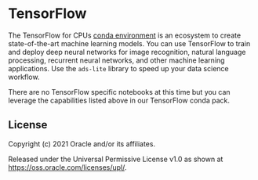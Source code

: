 TensorFlow
==========

The TensorFlow for CPUs [conda environment](https://docs.cloud.oracle.com/en-us/iaas/data-science/using/use-notebook-sessions.htm#conda_understand_environments) is an ecosystem to create state-of-the-art machine learning models. You can use TensorFlow to train and deploy deep neural networks for image recognition, natural language processing, recurrent neural networks, and other machine learning applications. Use the `ads-lite` library to speed up your data science workflow.


There are no TensorFlow specific notebooks at this time but you can leverage the capabilities listed above in our TensorFlow conda pack.


## License

Copyright (c) 2021 Oracle and/or its affiliates.

Released under the Universal Permissive License v1.0 as shown at <https://oss.oracle.com/licenses/upl/>.
